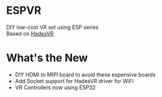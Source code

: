 # ESPVR
DIY low-cost VR set using ESP series  
Based on [HadesVR](https://github.com/HadesVR/HadesVR)  

# What's the New
- DIY HDMI to MIPI board to avoid these expensive boards
- Add Socket support for HadesVR driver for WiFi
- VR Controllers now using ESP32